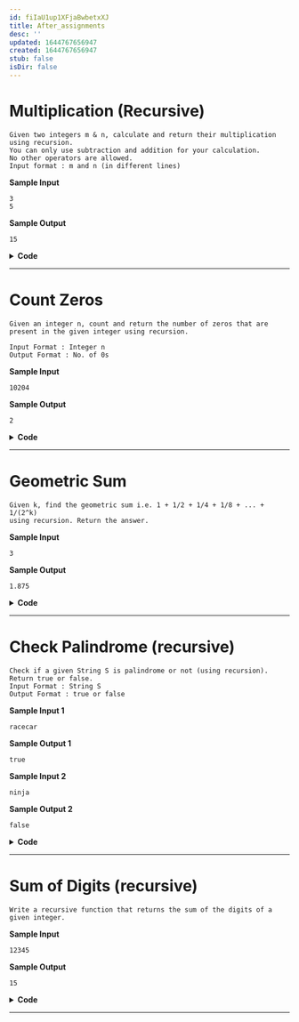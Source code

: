 ```yaml
---
id: fiIaU1up1XFjaBwbetxXJ
title: After_assignments
desc: ''
updated: 1644767656947
created: 1644767656947
stub: false
isDir: false
---
```

# Multiplication (Recursive)

    Given two integers m & n, calculate and return their multiplication using recursion.
    You can only use subtraction and addition for your calculation.
    No other operators are allowed.
    Input format : m and n (in different lines)

**Sample Input**

    3
    5

**Sample Output**

    15

<details> <summary><strong>Code</strong></summary>

    int multiplyNumbers(int m, int n)
    {
        if(m==0|| n==0)// either of them could becime 0 depending on the first
            return 0;
        return n + multiplyNumbers(m-1, n);
    }

</details>

---

# Count Zeros

    Given an integer n, count and return the number of zeros that are present in the given integer using recursion.

    Input Format : Integer n
    Output Format : No. of 0s

**Sample Input**

    10204

**Sample Output**

    2

<details> <summary><strong>Code</strong></summary>

    int countZeros(int n)
    {
        if(n==0)
            return 0;
        if(n%10==0)
            return 1 + countZeros(n/10);
        else
            return 0 + countZeros(n/10);
    }

</details>

---

# Geometric Sum

    Given k, find the geometric sum i.e. 1 + 1/2 + 1/4 + 1/8 + ... + 1/(2^k)
    using recursion. Return the answer.

**Sample Input**

    3

**Sample Output**

    1.875

<details> <summary><strong>Code</strong></summary>

    double geometricSum(int k)
    {
        if(k==0)
            return 1;
        return 1.0 + geometricSum(k-1)/2.0;
    }

</details>

---

# Check Palindrome (recursive)

    Check if a given String S is palindrome or not (using recursion). Return true or false.
    Input Format : String S
    Output Format : true or false

**Sample Input 1**

    racecar

**Sample Output 1**

    true

**Sample Input 2**

    ninja

**Sample Output 2**

    false

<details> <summary><strong>Code</strong></summary>

    bool helper(char* start, char* end)
    {
        if(end<=start) // if equal, then true. A letter is same as itself, lame
            return true; // when they pass
        if(*start==*end)
            return helper(start+1, end-1);
        else
            return false;
    }

    bool checkPalindrome(char input[])
    {
        char* end = input;
        while(*end!=0)
            end++; // end at the null
        return helper(input, end-1); // we need to seek from the back
    }

    //Way better a solution then the CN solution. Elegance guarenteed

</details>

---

# Sum of Digits (recursive)

    Write a recursive function that returns the sum of the digits of a given integer.

**Sample Input**

    12345

**Sample Output**

    15

<details> <summary><strong>Code</strong></summary>

    int sumOfDigits(int n)
    {
        if(n==0)  // or n<=9 is better, 1 step less
            return 0;
        return n%10 + sumOfDigits(n/10);
    }

</details>

---
